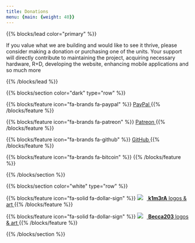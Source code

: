 ```yaml
---
title: Donations
menu: {main: {weight: 40}}
---
```



{{% blocks/lead color="primary" %}}

If you value what we are building and would like to see it thrive, please consider making a donation or purchasing one of the units. Your support will directly contribute to maintaining the project, acquiring necessary hardware, R+D, developing the website, enhancing mobile applications and so much more

{{% /blocks/lead %}}


{{% blocks/section color="dark" type="row" %}}

{{% blocks/feature icon="fa-brands fa-paypal" %}}
<a class="btn btn-lg btn-secondary me-3 mb-4" href="https://www.paypal.me/therealdreg" target="_blank" rel="noopener noreferrer">
  PayPal <i class="fa fa-external-link ms-2"></i>
</a>
{{% /blocks/feature %}}

{{% blocks/feature icon="fa-brands fa-patreon" %}}
<a class="btn btn-lg btn-secondary me-3 mb-4" href="https://www.patreon.com/dreg" target="_blank" rel="noopener noreferrer">
  Patreon <i class="fa fa-external-link ms-2"></i>
</a>
{{% /blocks/feature %}}

{{% blocks/feature icon="fa-brands fa-github" %}}
<a class="btn btn-lg btn-secondary me-3 mb-4" href="https://github.com/sponsors/therealdreg" target="_blank" rel="noopener noreferrer">
  GitHub <i class="fa fa-external-link ms-2"></i>
</a>
{{% /blocks/feature %}}


{{% blocks/feature icon="fa-brands fa-bitcoin" %}}
{{% /blocks/feature %}}

{{% /blocks/section %}}


{{% blocks/section color="white" type="row" %}}

{{% blocks/feature icon="fa-solid fa-dollar-sign" %}}
<a href="https://k1m3ra.gitlab.io" target="_blank" rel="noopener noreferrer">
  <img src="/donators/kimera.png" style="margin-right: 10px;"> <strong>k1m3rA</strong> logos & art <i class="fa fa-external-link ms-2"></i> 
</a>
{{% /blocks/feature %}}

{{% blocks/feature icon="fa-solid fa-dollar-sign" %}}
<a href="https://github.com/Becca203" target="_blank" rel="noopener noreferrer">
  <img src="/donators/beca.jpg" style="margin-right: 10px;"> <strong>Becca203</strong> logos & art <i class="fa fa-external-link ms-2"></i> 
</a>
{{% /blocks/feature %}}

{{% /blocks/section %}}

